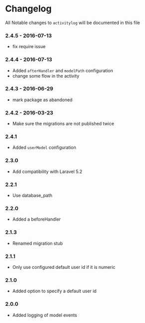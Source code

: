 # Changelog

All Notable changes to `activitylog` will be documented in this file

### 2.4.5 - 2016-07-13
- fix require issue

### 2.4.4 - 2016-07-13
- Added `afterHandler` and `modelPath` configuration
- change some flow in the activity

### 2.4.3 - 2016-06-29
- mark package as abandoned

### 2.4.2 - 2016-03-23
- Make sure the migrations are not published twice

### 2.4.1
- Added `userModel` configuration

### 2.3.0
- Add compatibility with Laravel 5.2

### 2.2.1
- Use database_path

### 2.2.0
- Added a beforeHandler

### 2.1.3
- Renamed migration stub

### 2.1.1
- Only use configured default user id if it is numeric

### 2.1.0
- Added option to specify a default user id

### 2.0.0
- Added logging of model events
